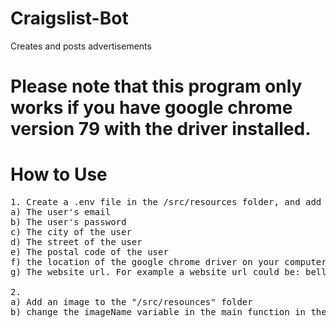 # Craigslist-Bot
Creates and posts advertisements

# Please note that this program only works if you have google chrome version 79 with the driver installed.

# How to Use
<pre>
1. Create a .env file in the /src/resources folder, and add the necessary information:
a) The user's email
b) The user's password
c) The city of the user
d) The street of the user
e) The postal code of the user
f) the location of the google chrome driver on your computer. You must also be using google chrome version 79
g) The website url. For example a website url could be: bellingham.craigslist.org, olympic.craigslist.org, .., etc.

2.
a) Add an image to the "/src/resounces" folder
b) change the imageName variable in the main function in the App class.

</pre>



